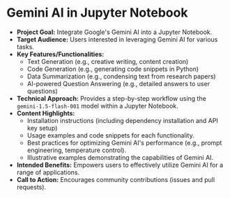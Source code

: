 # Gemini AI in Jupyter Notebook

*   **Project Goal:** Integrate Google's Gemini AI into a Jupyter Notebook.
*   **Target Audience:** Users interested in leveraging Gemini AI for various tasks.
*   **Key Features/Functionalities:**
    *   Text Generation (e.g., creative writing, content creation)
    *   Code Generation (e.g., generating code snippets in Python)
    *   Data Summarization (e.g., condensing text from research papers)
    *   AI-powered Question Answering (e.g., detailed answers to user questions)
*   **Technical Approach:** Provides a step-by-step workflow using the `gemini-1.5-flash-001` model within a Jupyter Notebook.
*   **Content Highlights:**
    *   Installation instructions (including dependency installation and API key setup)
    *   Usage examples and code snippets for each functionality.
    *   Best practices for optimizing Gemini AI's performance (e.g., prompt engineering, temperature control).
    *   Illustrative examples demonstrating the capabilities of Gemini AI.
*   **Intended Benefits:** Empowers users to effectively utilize Gemini AI for a range of applications.
*   **Call to Action:** Encourages community contributions (issues and pull requests).
